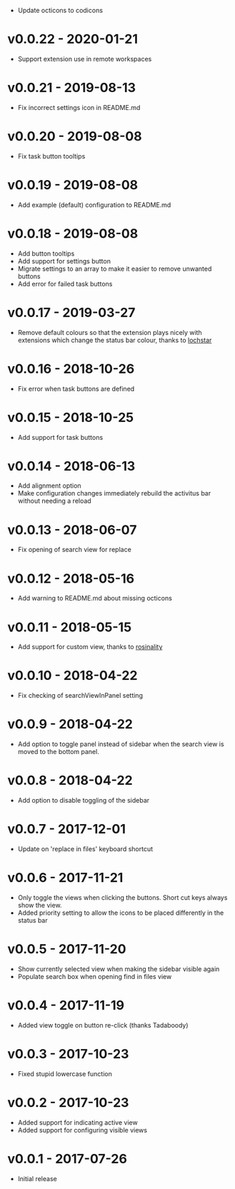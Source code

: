 - Update octicons to codicons

# v0.0.22 - 2020-01-21

-  Support extension use in remote workspaces

# v0.0.21 - 2019-08-13

- Fix incorrect settings icon in README.md

# v0.0.20 - 2019-08-08

- Fix task button tooltips

# v0.0.19 - 2019-08-08

- Add example (default) configuration to README.md

# v0.0.18 - 2019-08-08

- Add button tooltips
- Add support for settings button
- Migrate settings to an array to make it easier to remove unwanted buttons
- Add error for failed task buttons

# v0.0.17 - 2019-03-27

- Remove default colours so that the extension plays nicely with extensions which change the status bar colour, thanks to [lochstar](https://github.com/lochstar)

# v0.0.16 - 2018-10-26

- Fix error when task buttons are defined

# v0.0.15 - 2018-10-25

- Add support for task buttons

# v0.0.14 - 2018-06-13

- Add alignment option
- Make configuration changes immediately rebuild the activitus bar without needing a reload

# v0.0.13 - 2018-06-07

- Fix opening of search view for replace

# v0.0.12 - 2018-05-16

- Add warning to README.md about missing octicons

# v0.0.11 - 2018-05-15

- Add support for custom view, thanks to [rosinality](https://github.com/rosinality)

# v0.0.10 - 2018-04-22

- Fix checking of searchViewInPanel setting

# v0.0.9 - 2018-04-22

- Add option to toggle panel instead of sidebar when the search view is moved to the bottom panel.

# v0.0.8 - 2018-04-22

- Add option to disable toggling of the sidebar

# v0.0.7 - 2017-12-01

- Update on 'replace in files' keyboard shortcut

# v0.0.6 - 2017-11-21

- Only toggle the views when clicking the buttons. Short cut keys always show the view.
- Added priority setting to allow the icons to be placed differently in the status bar

# v0.0.5 - 2017-11-20

- Show currently selected view when making the sidebar visible again
- Populate search box when opening find in files view

# v0.0.4 - 2017-11-19

- Added view toggle on button re-click (thanks Tadaboody)

# v0.0.3 - 2017-10-23

- Fixed stupid lowercase function

# v0.0.2 - 2017-10-23

- Added support for indicating active view
- Added support for configuring visible views

# v0.0.1 - 2017-07-26

- Initial release
